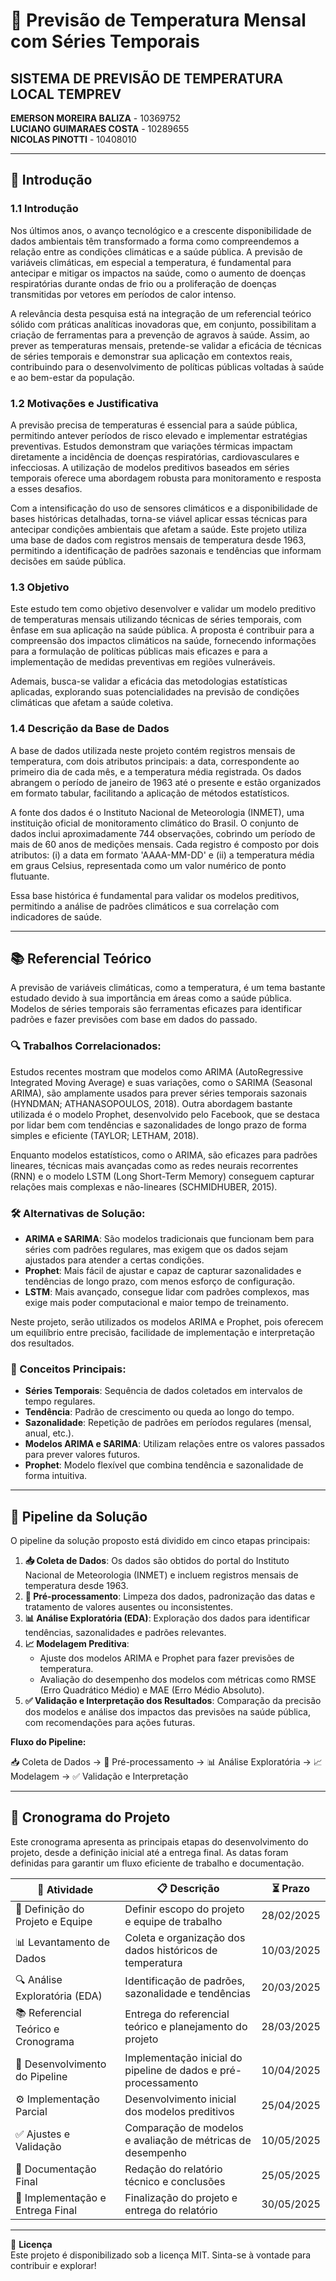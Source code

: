# 📌 Previsão de Temperatura Mensal com Séries Temporais

## SISTEMA DE PREVISÃO DE TEMPERATURA LOCAL TEMPREV

**EMERSON MOREIRA BALIZA** - 10369752  
**LUCIANO GUIMARAES COSTA** - 10289655  
**NICOLAS PINOTTI** - 10408010

---

## 📖 Introdução

### 1.1 Introdução 

Nos últimos anos, o avanço tecnológico e a crescente disponibilidade de dados ambientais têm transformado a forma como compreendemos a relação entre as condições climáticas e a saúde pública. A previsão de variáveis climáticas, em especial a temperatura, é fundamental para antecipar e mitigar os impactos na saúde, como o aumento de doenças respiratórias durante ondas de frio ou a proliferação de doenças transmitidas por vetores em períodos de calor intenso.

A relevância desta pesquisa está na integração de um referencial teórico sólido com práticas analíticas inovadoras que, em conjunto, possibilitam a criação de ferramentas para a prevenção de agravos à saúde. Assim, ao prever as temperaturas mensais, pretende-se validar a eficácia de técnicas de séries temporais e demonstrar sua aplicação em contextos reais, contribuindo para o desenvolvimento de políticas públicas voltadas à saúde e ao bem-estar da população. 

### 1.2 Motivações e Justificativa 

A previsão precisa de temperaturas é essencial para a saúde pública, permitindo antever períodos de risco elevado e implementar estratégias preventivas. Estudos demonstram que variações térmicas impactam diretamente a incidência de doenças respiratórias, cardiovasculares e infecciosas. A utilização de modelos preditivos baseados em séries temporais oferece uma abordagem robusta para monitoramento e resposta a esses desafios.

Com a intensificação do uso de sensores climáticos e a disponibilidade de bases históricas detalhadas, torna-se viável aplicar essas técnicas para antecipar condições ambientais que afetam a saúde. Este projeto utiliza uma base de dados com registros mensais de temperatura desde 1963, permitindo a identificação de padrões sazonais e tendências que informam decisões em saúde pública.

### 1.3 Objetivo 

Este estudo tem como objetivo desenvolver e validar um modelo preditivo de temperaturas mensais utilizando técnicas de séries temporais, com ênfase em sua aplicação na saúde pública. A proposta é contribuir para a compreensão dos impactos climáticos na saúde, fornecendo informações para a formulação de políticas públicas mais eficazes e para a implementação de medidas preventivas em regiões vulneráveis.

Ademais, busca-se validar a eficácia das metodologias estatísticas aplicadas, explorando suas potencialidades na previsão de condições climáticas que afetam a saúde coletiva. 

### 1.4 Descrição da Base de Dados 

A base de dados utilizada neste projeto contém registros mensais de temperatura, com dois atributos principais: a data, correspondente ao primeiro dia de cada mês, e a temperatura média registrada. Os dados abrangem o período de janeiro de 1963 até o presente e estão organizados em formato tabular, facilitando a aplicação de métodos estatísticos.

A fonte dos dados é o Instituto Nacional de Meteorologia (INMET), uma instituição oficial de monitoramento climático do Brasil. O conjunto de dados inclui aproximadamente 744 observações, cobrindo um período de mais de 60 anos de medições mensais. Cada registro é composto por dois atributos: (i) a data em formato 'AAAA-MM-DD' e (ii) a temperatura média em graus Celsius, representada como um valor numérico de ponto flutuante.

Essa base histórica é fundamental para validar os modelos preditivos, permitindo a análise de padrões climáticos e sua correlação com indicadores de saúde.

---

## 📚 Referencial Teórico

A previsão de variáveis climáticas, como a temperatura, é um tema bastante estudado devido à sua importância em áreas como a saúde pública. Modelos de séries temporais são ferramentas eficazes para identificar padrões e fazer previsões com base em dados do passado.

### 🔍 Trabalhos Correlacionados:

Estudos recentes mostram que modelos como ARIMA (AutoRegressive Integrated Moving Average) e suas variações, como o SARIMA (Seasonal ARIMA), são amplamente usados para prever séries temporais sazonais (HYNDMAN; ATHANASOPOULOS, 2018). Outra abordagem bastante utilizada é o modelo Prophet, desenvolvido pelo Facebook, que se destaca por lidar bem com tendências e sazonalidades de longo prazo de forma simples e eficiente (TAYLOR; LETHAM, 2018).

Enquanto modelos estatísticos, como o ARIMA, são eficazes para padrões lineares, técnicas mais avançadas como as redes neurais recorrentes (RNN) e o modelo LSTM (Long Short-Term Memory) conseguem capturar relações mais complexas e não-lineares (SCHMIDHUBER, 2015).

### 🛠️ Alternativas de Solução:

- **ARIMA e SARIMA**: São modelos tradicionais que funcionam bem para séries com padrões regulares, mas exigem que os dados sejam ajustados para atender a certas condições.
- **Prophet**: Mais fácil de ajustar e capaz de capturar sazonalidades e tendências de longo prazo, com menos esforço de configuração.
- **LSTM**: Mais avançado, consegue lidar com padrões complexos, mas exige mais poder computacional e maior tempo de treinamento.

Neste projeto, serão utilizados os modelos ARIMA e Prophet, pois oferecem um equilíbrio entre precisão, facilidade de implementação e interpretação dos resultados.

### 🔑 Conceitos Principais:

- **Séries Temporais**: Sequência de dados coletados em intervalos de tempo regulares.
- **Tendência**: Padrão de crescimento ou queda ao longo do tempo.
- **Sazonalidade**: Repetição de padrões em períodos regulares (mensal, anual, etc.).
- **Modelos ARIMA e SARIMA**: Utilizam relações entre os valores passados para prever valores futuros.
- **Prophet**: Modelo flexível que combina tendência e sazonalidade de forma intuitiva.

---

## 🔄 Pipeline da Solução

O pipeline da solução proposto está dividido em cinco etapas principais:

1. **📥 Coleta de Dados**: Os dados são obtidos do portal do Instituto Nacional de Meteorologia (INMET) e incluem registros mensais de temperatura desde 1963.
2. **🧹 Pré-processamento**: Limpeza dos dados, padronização das datas e tratamento de valores ausentes ou inconsistentes.
3. **📊 Análise Exploratória (EDA)**: Exploração dos dados para identificar tendências, sazonalidades e padrões relevantes.
4. **📈 Modelagem Preditiva**:
   - Ajuste dos modelos ARIMA e Prophet para fazer previsões de temperatura.
   - Avaliação do desempenho dos modelos com métricas como RMSE (Erro Quadrático Médio) e MAE (Erro Médio Absoluto).
5. **✅ Validação e Interpretação dos Resultados**: Comparação da precisão dos modelos e análise dos impactos das previsões na saúde pública, com recomendações para ações futuras.

**Fluxo do Pipeline:**

📥 Coleta de Dados → 🧹 Pré-processamento → 📊 Análise Exploratória → 📈 Modelagem → ✅ Validação e Interpretação

---

## 📅 Cronograma do Projeto

Este cronograma apresenta as principais etapas do desenvolvimento do projeto, desde a definição inicial até a entrega final. As datas foram definidas para garantir um fluxo eficiente de trabalho e documentação.

| 📌 Atividade                     | 📋 Descrição                                                       | ⏳ Prazo      |
|---------------------------------|-----------------------------------------------------------------|------------|
| 📝 Definição do Projeto e Equipe | Definir escopo do projeto e equipe de trabalho                 | 28/02/2025 |
| 📊 Levantamento de Dados         | Coleta e organização dos dados históricos de temperatura       | 10/03/2025 |
| 🔍 Análise Exploratória (EDA)    | Identificação de padrões, sazonalidade e tendências            | 20/03/2025 |
| 📚 Referencial Teórico e Cronograma | Entrega do referencial teórico e planejamento do projeto  | 28/03/2025 |
| 🔧 Desenvolvimento do Pipeline   | Implementação inicial do pipeline de dados e pré-processamento| 10/04/2025 |
| ⚙️ Implementação Parcial         | Desenvolvimento inicial dos modelos preditivos                 | 25/04/2025 |
| ✅ Ajustes e Validação           | Comparação de modelos e avaliação de métricas de desempenho   | 10/05/2025 |
| 📝 Documentação Final           | Redação do relatório técnico e conclusões                     | 25/05/2025 |
| 🚀 Implementação e Entrega Final | Finalização do projeto e entrega do relatório                 | 30/05/2025 |

---

📄 **Licença**  
Este projeto é disponibilizado sob a licença MIT. Sinta-se à vontade para contribuir e explorar!



